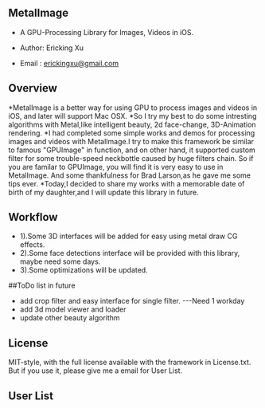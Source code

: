 ## MetalImage ##

* A GPU-Processing Library for Images, Videos in iOS.

* Author: Ericking Xu
* Email : erickingxu@gmail.com


## Overview

*MetalImage is a better way for using GPU to process images and videos in iOS, and later will support Mac OSX.
*So I try my best to do some intresting algorithms with Metal,like intelligent beauty, 2d face-change, 3D-Animation rendering.
*I had completed some simple works and demos for processing images and videos with MetalImage.I try to make this framework be similar to famous "GPUImage" in function, and on other hand, it supported custom filter for some trouble-speed neckbottle caused by huge filters chain.
So if you are familar to GPUImage, you will find it is very easy to use in MetalImage. And some thankfulness for Brad Larson,as he gave me some tips ever.
*Today,I decided to share my works with a memorable date of birth of my daughter,and I will update this library in future.

## Workflow 
* 1).Some 3D interfaces will be added for easy using metal draw CG effects.
* 2).Some face detections interface will be provided with this library, maybe need some days.
* 3).Some optimizations will be updated.

##ToDo list in future

* add crop filter and easy interface for single filter. ---Need 1 workday
* add 3d model viewer and loader 
* update other beauty algorithm

## License ##

MIT-style, with the full license available with the framework in License.txt.
But if you use it, please give me a email for User List.

## User List ## 
